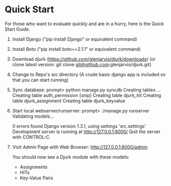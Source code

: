 Quick Start
===========
For those who want to evaluate quickly and are in a hurry, here is the Quick
Start Guide.

1. Install Django ("pip install Django" or equivalent command)
2. Install Boto ("pip install boto==2.1.1" or equivalent command)
3. Download djurk (https://github.com/glenjarvis/djurk/downloads)
   (or clone latest version: git clone git@github.com:glenjarvis/djurk.git)
4. Change to Repo's src directory
   (A crude basic django app is included so that you can start running)
5. Sync database:
   prompt> python manage.py syncdb
   Creating tables ...
   Creating table auth_permission
   [snip]
   Creating table djurk_hit
   Creating table djurk_assignment
   Creating table djurk_keyvalue
6. Start local webserver/runserver:
   prompt> ./manage.py runserver
   Validating models...

   0 errors found
   Django version 1.3.1, using settings 'src.settings'
   Development server is running at http://127.0.0.1:8000/
   Quit the server with CONTROL-C.
7. Visit Admin Page with Web Browser:
   http://127.0.0.1:8000/admin

   You should now see a Djurk module with these models:
   * Assignments
   * HITs
   * Key-Value Pairs
